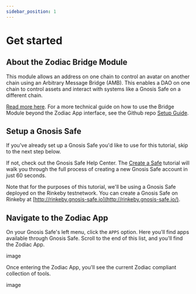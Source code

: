 ```yaml
---
sidebar_position: 1
---
```


# Get started

## About the Zodiac Bridge Module

This module allows an address on one chain to control an avatar on another chain using an Arbitrary Message Bridge (AMB). This enables a DAO on one chain to control assets and interact with systems like a Gnosis Safe on a different chain.

[Read more here](https://github.com/gnosis/zodiac-module-bridge). For a more technical guide on how to use the Bridge Module beyond the Zodiac App interface, see the Github repo [Setup Guide](https://github.com/gnosis/zodiac-module-bridge/blob/main/docs/setup_guide.md).

## Setup a Gnosis Safe

If you've already set up a Gnosis Safe you'd like to use for this tutorial, skip to the next step below.

If not, check out the Gnosis Safe Help Center. The [Create a Safe](https://help.gnosis-safe.io/en/articles/3876461-create-a-safe) tutorial will walk you through the full process of creating a new Gnosis Safe account in just 60 seconds.

Note that for the purposes of this tutorial, we'll be using a Gnosis Safe deployed on the Rinkeby testnetwork. You can create a Gnosis Safe on Rinkeby at [http://rinkeby.gnosis-safe.io](http://rinkeby.gnosis-safe.io/).

## Navigate to the Zodiac App

On your Gnosis Safe's left menu, click the `APPS` option. Here you'll find apps available through Gnosis Safe. Scroll to the end of this list, and you'll find the Zodiac App.

image

Once entering the Zodiac App, you'll see the current Zodiac compliant collection of tools.

image
